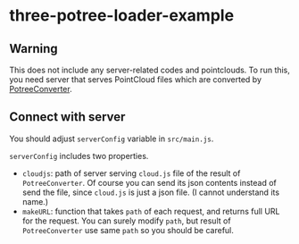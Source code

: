 # three-potree-loader-example

## Warning
This does not include any server-related codes and pointclouds.
To run this, you need server that serves PointCloud files which are converted by [PotreeConverter](https://github.com/potree/PotreeConverter/).

## Connect with server

You should adjust `serverConfig` variable in `src/main.js`.

`serverConfig` includes two properties.

- `cloudjs`: path of server serving `cloud.js` file of the result of `PotreeConverter`.
  Of course you can send its json contents instead of send the file, since `cloud.js` is just a json file. (I cannot understand its name.)
- `makeURL`: function that takes `path` of each request, and returns full URL for the request. You can surely modify `path`, but result of `PotreeConverter` use same `path` so you should be careful.
